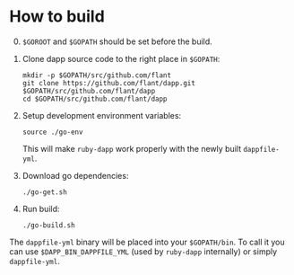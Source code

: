 # How to build

0. `$GOROOT` and `$GOPATH` should be set before the build.

1. Clone dapp source code to the right place in `$GOPATH`:

    ```
    mkdir -p $GOPATH/src/github.com/flant
    git clone https://github.com/flant/dapp.git $GOPATH/src/github.com/flant/dapp
    cd $GOPATH/src/github.com/flant/dapp
    ```

2. Setup development environment variables:

    ```
    source ./go-env
    ```
    
    This will make `ruby-dapp` work properly with the newly built `dappfile-yml`.

3. Download go dependencies:

    ```
    ./go-get.sh
    ```

3. Run build:

    ```
    ./go-build.sh
    ```

The `dappfile-yml` binary will be placed into your `$GOPATH/bin`.
To call it you can use `$DAPP_BIN_DAPPFILE_YML` (used by `ruby-dapp` internally) or simply `dappfile-yml`.
